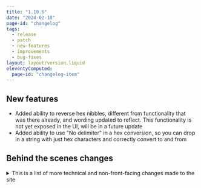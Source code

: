 ```yaml
---
title: "1.10.6"
date: "2024-02-10"
page-id: "changelog"
tags: 
  - release
  - patch
  - new-features
  - improvements
  - bug-fixes
layout: layout/version.liquid
eleventyComputed:
  page-id: "changelog-item"
---
```

## New features
- Added ability to reverse hex nibbles, different from functionality that was there already, and wording updated to reflect. This functionality is not yet exposed in the UI, will be in a future update
- Added ability to use "No delimiter" in a hex conversion, so you can drop in a string with just hex characters and correctly convert to and from

## Behind the scenes changes
<details>
<summary>This is a list of more technical and non-front-facing changes made to the site</summary>

### New features
- Added validation function for hex string
- Added validation function for binary string

### Changes
- Improved performance of Morsernary by moving to a single match, rather than chaining
- Improved error handling across functions
- Improved and simplified the reverseHex function
- Moved delimiter dropdown to a liquid partial, so that it can be reused across the site

### Bug fixes
- Correctly pass values from the delimiter dropdown through to all the functions that require it
</details>